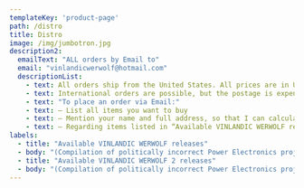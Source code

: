 ```yaml
---
templateKey: 'product-page'
path: /distro
title: Distro
image: /img/jumbotron.jpg
description2:
  emailText: "ALL orders by Email to"
  email: "vinlandicwerwolf@hotmail.com"
  descriptionList:
    - text: All orders ship from the United States. All prices are in USD.
    - text: International orders are possible, but the postage is expensive. I have no control over it, so don’t waste my time or your time if you aren’t prepared to pay the high shipping cost!
    - text: "To place an order via Email:"
    - text: – List all items you want to buy
    - text: – Mention your name and full address, so that I can calculate the postage and get back to you with a total price and payment instructions.
    - text: – Regarding items listed in “Available VINLANDIC WERWOLF releases” and “EXCLUSIVE DISTRIBUTION”, labels / distros can get in touch for potential wholesale orders / trades, but keep in mind that they cannot be guaranteed due to limited quantities!
labels:
  - title: "Available VINLANDIC WERWOLF releases"
  - body: "(Compilation of politically incorrect Power Electronics projects. Contributions from: Genocide Lolita, Plantation, Streicher, Straight Arm Salute, Blood Soil, and more…)"
  - title: "Available VINLANDIC WERWOLF 2 releases"
  - body: "(Compilation of politically incorrect Power Electronics projects. Contributions from: Genocide Lolita, Plantation, Streicher, Straight Arm Salute, Blood Soil, and more…)"
---
```

